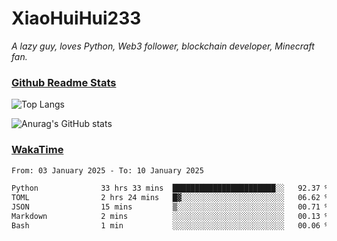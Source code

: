 # XiaoHuiHui233

*A lazy guy, loves Python, Web3 follower, blockchain developer, Minecraft fan.*

### [Github Readme Stats](https://github.com/anuraghazra/github-readme-stats)

![Top Langs](https://github-readme-stats.vercel.app/api/top-langs/?username=XiaoHuiHui233&layout=compact&theme=github_dark)

![Anurag's GitHub stats](https://github-readme-stats.vercel.app/api?username=XiaoHuiHui233&show_icons=true&theme=github_dark)

### [WakaTime](https://wakatime.com)

<!--START_SECTION:waka-->

```txt
From: 03 January 2025 - To: 10 January 2025

Python              33 hrs 33 mins  ███████████████████████░░   92.37 %
TOML                2 hrs 24 mins   █▓░░░░░░░░░░░░░░░░░░░░░░░   06.62 %
JSON                15 mins         ▒░░░░░░░░░░░░░░░░░░░░░░░░   00.71 %
Markdown            2 mins          ░░░░░░░░░░░░░░░░░░░░░░░░░   00.13 %
Bash                1 min           ░░░░░░░░░░░░░░░░░░░░░░░░░   00.06 %
```

<!--END_SECTION:waka-->
